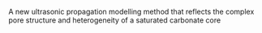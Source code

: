 A new ultrasonic propagation modelling method that reflects the complex pore structure and heterogeneity of a saturated carbonate core
